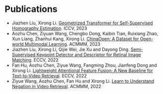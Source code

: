 
# Publications

+ Jiazhen Liu, Xirong Li. [Geometrized Transformer for Self-Supervised Homography Estimation](iccv2023-GeoFormer.pdf). ICCV, 2023
+ Aozhu Chen, Ziyuan Wang, Chengbo Dong, Kaibin Tian, Ruixiang Zhao, Xun Liang, Zhanhui Kang, Xirong Li. [ChinaOpen: A Dataset for Open-world Multimodal Learning](mm2023-ChinaOpen.pdf). ACMMM, 2023
+ Jiazhen Liu, Xirong Li, Qijie Wei, Jie Xu and Dayong Ding. [Semi-Supervised Keypoint Detector and Descriptor for Retinal Image Matching](eccv2022-SuperRetina.pdf). ECCV, 2022
+ Fan Hu, Aozhu Chen, Ziyue Wang, Fangming Zhou, Jianfeng Dong and Xirong Li. [Lightweight Attentional Feature Fusion: A New Baseline for Text-to-Video Retrieval](eccv2022-LAFF.pdf). ECCV, 2022
+ Ziyue Wang, Aozhu Chen, Fan Hu and Xirong Li. [Learn to Understand Negation in Video Retrieval](mm2022-nT2VR.pdf). ACMMM, 2022
